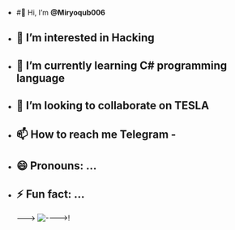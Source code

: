 - #👋 Hi, I’m **@Miryoqub006**
- ## 👀 I’m interested in Hacking 
- ## 🌱 I’m currently learning C# programming language
- ## 💞️ I’m looking to collaborate on TESLA
- ## 📫 How to reach me Telegram - 
- ## 😄 Pronouns: ...
- ##  ⚡ Fun fact: ...

   ---> ![---->!]("https://yandex.uz/images/search?from=tabbar&img_url=https%3A%2F%2Fsun9-16.userapi.com%2FiVSPrlXLtXWFTzArUj_TBSMjUgFhtFgR68jESQ%2FJjEcU7d_hz8.jpg&lr=10335&pos=15&rpt=simage&text=c%23")

  

<!---
Miryoqub006/Miryoqub006 is a ✨ special ✨ repository because its `README.md` (this file) appears on your GitHub profile.
You can click the Preview link to take a look at your changes.
--->
